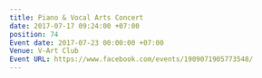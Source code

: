 ```yaml
---
title: Piano & Vocal Arts Concert
date: 2017-07-17 09:24:00 +07:00
position: 74
Event date: 2017-07-23 00:00:00 +07:00
Venue: V-Art Club
Event URL: https://www.facebook.com/events/1909071905773548/
---
```



